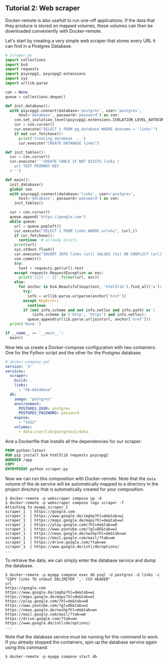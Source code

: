 ## Tutorial 2: Web scraper

Docker-remote is also usefult to run one-off applications. If the data that
they produce is stored on mapped volumes, these volumes can then be downloaded
conveniently with Docker-remote.

Let's start by creating a very simple web scraper that stores every URL it
can find in a Postgres Database.

```python
# scraper.py
import collections
import bs4
import requests
import psycopg2, psycopg2.extensions
import sys
import urllib.parse

con = None
queue = collections.deque()

def init_database():
  with psycopg2.connect(database='postgres', user='postgres',
      host='database', password='password') as con:
    con.set_isolation_level(psycopg2.extensions.ISOLATION_LEVEL_AUTOCOMMIT)
    cur = con.cursor()
    cur.execute("SELECT 1 FROM pg_database WHERE datname = 'links'")
    if not cur.fetchone():
      print('Creating database ...')
      cur.execute("CREATE DATABASE links")

def init_tables():
  cur = con.cursor()
  cur.execute('''CREATE TABLE IF NOT EXISTS links (
    url TEXT PRIMARY KEY
  )''')

def main():
  init_database()
  global con
  with psycopg2.connect(database='links', user='postgres',
      host='database', password='password') as con:
    init_tables()

  cur = con.cursor()
  queue.append('https://google.com')
  while queue:
    url = queue.popleft()
    cur.execute("SELECT 1 FROM links WHERE url=%s", (url,))
    if cur.fetchone():
      continue  # already exists
    print(url)
    sys.stdout.flush()
    cur.execute("INSERT INTO links (url) VALUES (%s) ON CONFLICT (url) DO NOTHING", (url,))
    con.commit()
    try:
      text = requests.get(url).text
    except requests.RequestException as exc:
      print('[{}] -- {}'.format(url, exc))
    else:
      for anchor in bs4.BeautifulSoup(text, 'html5lib').find_all('a'):
        try:
          info = urllib.parse.urlparse(anchor['href'])
        except KeyError:
          continue
        if (not info.scheme and not info.netloc and info.path) or \
            (info.scheme in ('http', 'https') and info.netloc):
          queue.append(urllib.parse.urljoin(url, anchor['href']))
  print('Done.')

if __name__ == '__main__':
  main()
```

Now lets us create a Docker-compose configuration with two containers: One
for the Python script and the other for the Postgres database.

```yaml
# docker-compose.yml
version: '3'
services:
  scraper:
    build: .
    links:
      - "db:database"
  db:
    image: "postgres"
    environment:
      POSTGRES_USER: postgres
      POSTGRES_PASSWORD: password
    expose:
      - "5432"
    volumes:
      - data:/var/lib/postgresql/data
```

And a Dockerfile that installs all the dependencies for our scraper:

```Dockerfile
FROM python:latest
RUN pip install bs4 html5lib requests psycopg2
WORKDIR /app
COPY . .
ENTRYPOINT python scraper.py
```

Now we can run this composition with Docker-remote. Note that the `data`
volume of the `db` service will be automatically mapped to a directory
in the project directory that is automatically created for your composition.

```
$ docker-remote -p webscraper compose up -d
$ docker-remote -p webscraper compose logs scraper -f
Attaching to myapp_scraper_1
scraper_1  | https://google.com
scraper_1  | https://www.google.de/imghp?hl=de&tab=wi
scraper_1  | https://maps.google.de/maps?hl=de&tab=wl
scraper_1  | https://play.google.com/?hl=de&tab=w8
scraper_1  | https://www.youtube.com/?gl=DE&tab=w1
scraper_1  | https://news.google.de/nwshp?hl=de&tab=wn
scraper_1  | https://mail.google.com/mail/?tab=wm
scraper_1  | https://drive.google.com/?tab=wo
scraper_1  | https://www.google.de/intl/de/options/
...
```

To retrieve the data, we can simply enter the database service and dump the
database.

```
$ docker-remote -p myapp compose exec db psql -U postgres -d links -c "COPY links TO stdout DELIMITER ',' CSV HEADER"
url
https://google.com
https://www.google.de/imghp?hl=de&tab=wi
https://maps.google.de/maps?hl=de&tab=wl
https://play.google.com/?hl=de&tab=w8
https://www.youtube.com/?gl=DE&tab=w1
https://news.google.de/nwshp?hl=de&tab=wn
https://mail.google.com/mail/?tab=wm
https://drive.google.com/?tab=wo
https://www.google.de/intl/de/options/
...
```

Note that the database service must be running for this command to work. If
you already stopped the containers, spin up the database service again using
this command:

    $ docker-remote -p myapp compose start db
